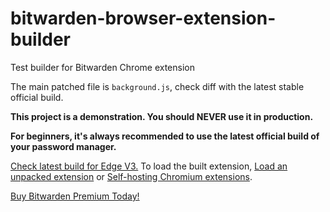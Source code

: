 # bitwarden-browser-extension-builder

Test builder for Bitwarden Chrome extension

The main patched file is `background.js`, check diff with the latest stable official build.

**This project is a demonstration. You should NEVER use it in production.**

**For beginners, it's always recommended to use the latest official build of your password manager.**

[Check latest build for Edge V3.](https://github.com/lwd-temp/bitwarden-browser-extension-builder/releases/download/latest/dist-edge-mv3.zip) To load the built extension, [Load an unpacked extension](https://developer.chrome.com/docs/extensions/get-started/tutorial/hello-world#load-unpacked) or [Self-hosting Chromium extensions](https://www.meziantou.net/self-hosting-chromium-extensions.htm).

[Buy Bitwarden Premium Today!](https://bitwarden.com/pricing/)
